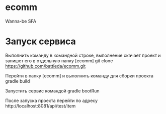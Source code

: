# ecomm
Wanna-be SFA

# Запуск сервиса
Выполнить команду в командной строке, выполнение скачает проект и запишет его в отдельную папку [ecomm]
git clone https://github.com/battleda/ecomm.git

Перейти в папку [ecomm] и выполнить команду для сборки проекта
gradle build

Запустить сервис командой 
gradle bootRun

После запуска проекта перейти по адресу
http://localhost:8081/api/test/item




